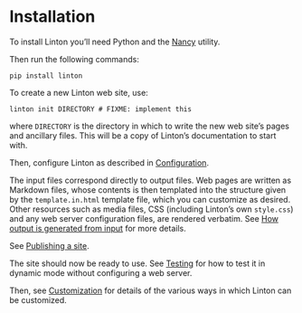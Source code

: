 # Installation

To install Linton you’ll need Python and the
[Nancy](https://github.com/rrthomas/nancy) utility.

Then run the following commands:

```
pip install linton
```

To create a new Linton web site, use:

```
linton init DIRECTORY # FIXME: implement this
```

where `DIRECTORY` is the directory in which to write the new web site’s
pages and ancillary files. This will be a copy of Linton’s documentation to
start with.

Then, configure Linton as described in [Configuration](Configuration/index.html).

The input files correspond directly to output files. Web pages are written
as Markdown files, whose contents is then templated into the structure given
by the `template.in.html` template file, which you can customize as desired. Other
resources such as media files, CSS (including Linton’s own `style.css`)
and any web server configuration files, are rendered verbatim. See
[How output is generated from input](<How output is generated from input/index.html>)
for more details.

See [Publishing a site](<Publishing a site.html>).

The site should now be ready to use. See [Testing](Testing/index.html) for how to
test it in dynamic mode without configuring a web server.

Then, see [Customization](Customization/index.html) for details of the various
ways in which Linton can be customized.
